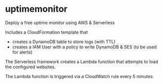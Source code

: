 # uptimemonitor

Deploy a free uptime monitor using AWS &amp; Serverless

Includes a CloudFormation template that

-   creates a DynamoDB table to store logs (with TTL)
-   creates a IAM User with a policy to write DynamoDB & SES (to be used for alerts)

The Serverless framework creates a Lambda function that attempts to load the configured websites.

The Lambda function is triggered via a CloudWatch rule every 5 minutes
